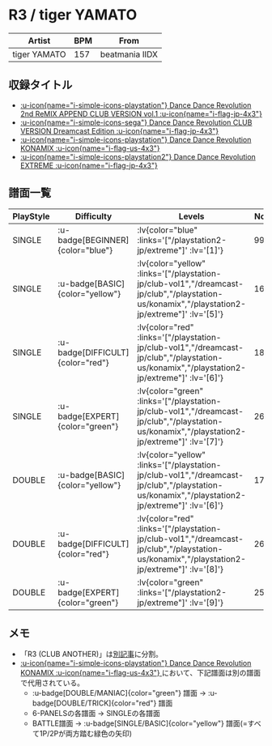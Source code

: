 # R3 / tiger YAMATO

|Artist|BPM|From|
|------|---|----|
|tiger YAMATO|157|beatmania IIDX|

## 収録タイトル

- [ :u-icon{name="i-simple-icons-playstation"} Dance Dance Revolution 2nd ReMIX APPEND CLUB VERSION vol.1 :u-icon{name="i-flag-jp-4x3"} ](/playstation-jp/club-vol1)
- [ :u-icon{name="i-simple-icons-sega"} Dance Dance Revolution CLUB VERSION Dreamcast Edition :u-icon{name="i-flag-jp-4x3"} ](/dreamcast-jp/club)
- [ :u-icon{name="i-simple-icons-playstation"} Dance Dance Revolution KONAMIX :u-icon{name="i-flag-us-4x3"} ](/playstation-us/konamix)
- [ :u-icon{name="i-simple-icons-playstation2"} Dance Dance Revolution EXTREME :u-icon{name="i-flag-jp-4x3"} ](/playstation2-jp/extreme)

## 譜面一覧

|PlayStyle|Difficulty|Levels|Notes|Movie|
|---------|----------|------|-----|-----|
|SINGLE| :u-badge[BEGINNER]{color="blue"} | :lv{color="blue" :links='["/playstation2-jp/extreme"]' :lv='[1]'} |99/0||
|SINGLE| :u-badge[BASIC]{color="yellow"} | :lv{color="yellow" :links='["/playstation-jp/club-vol1","/dreamcast-jp/club","/playstation-us/konamix","/playstation2-jp/extreme"]' :lv='[5]'} |161/0||
|SINGLE| :u-badge[DIFFICULT]{color="red"} | :lv{color="red" :links='["/playstation-jp/club-vol1","/dreamcast-jp/club","/playstation-us/konamix","/playstation2-jp/extreme"]' :lv='[6]'} |180/0||
|SINGLE| :u-badge[EXPERT]{color="green"} | :lv{color="green" :links='["/playstation-jp/club-vol1","/dreamcast-jp/club","/playstation-us/konamix","/playstation2-jp/extreme"]' :lv='[7]'} |269/0||
|DOUBLE| :u-badge[BASIC]{color="yellow"} | :lv{color="yellow" :links='["/playstation-jp/club-vol1","/dreamcast-jp/club","/playstation-us/konamix","/playstation2-jp/extreme"]' :lv='[6]'} |172/0||
|DOUBLE| :u-badge[DIFFICULT]{color="red"} | :lv{color="red" :links='["/playstation-jp/club-vol1","/dreamcast-jp/club","/playstation-us/konamix","/playstation2-jp/extreme"]' :lv='[8]'} |269/0||
|DOUBLE| :u-badge[EXPERT]{color="green"} | :lv{color="green" :links='["/playstation2-jp/extreme"]' :lv='[9]'} |255/5||

## メモ

- 「R3 (CLUB ANOTHER)」は[別記事](/playstation-jp/club-vol2/r3-another)に分割。
- [ :u-icon{name="i-simple-icons-playstation"} Dance Dance Revolution KONAMIX :u-icon{name="i-flag-us-4x3"} ](/playstation-us/konamix)において、下記譜面は別の譜面で代用されている。
  - :u-badge[DOUBLE/MANIAC]{color="green"} 譜面 →  :u-badge[DOUBLE/TRICK]{color="red"} 譜面
  - 6-PANELSの各譜面 → SINGLEの各譜面
  - BATTLE譜面 → :u-badge[SINGLE/BASIC]{color="yellow"} 譜面(=すべて1P/2Pが両方踏む緑色の矢印)
